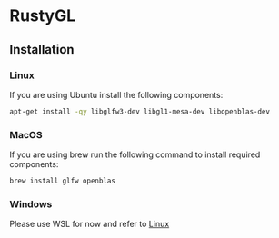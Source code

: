 # RustyGL

## Installation

### Linux

If you are using Ubuntu install the following components:

```sh
apt-get install -qy libglfw3-dev libgl1-mesa-dev libopenblas-dev
```

### MacOS

If you are using brew run the following command to install required components:

```sh
brew install glfw openblas
```

### Windows

Please use WSL for now and refer to [Linux](#Linux)
